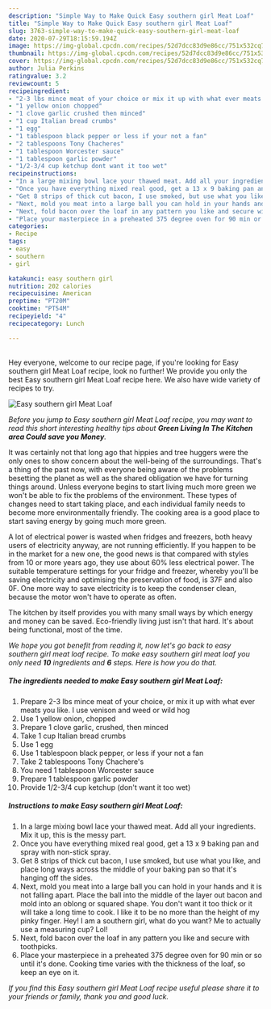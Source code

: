 ```yaml
---
description: "Simple Way to Make Quick Easy southern girl Meat Loaf"
title: "Simple Way to Make Quick Easy southern girl Meat Loaf"
slug: 3763-simple-way-to-make-quick-easy-southern-girl-meat-loaf
date: 2020-07-29T18:15:59.194Z
image: https://img-global.cpcdn.com/recipes/52d7dcc83d9e86cc/751x532cq70/easy-southern-girl-meat-loaf-recipe-main-photo.jpg
thumbnail: https://img-global.cpcdn.com/recipes/52d7dcc83d9e86cc/751x532cq70/easy-southern-girl-meat-loaf-recipe-main-photo.jpg
cover: https://img-global.cpcdn.com/recipes/52d7dcc83d9e86cc/751x532cq70/easy-southern-girl-meat-loaf-recipe-main-photo.jpg
author: Julia Perkins
ratingvalue: 3.2
reviewcount: 5
recipeingredient:
- "2-3 lbs mince meat of your choice or mix it up with what ever meats you like I use venison and weed or wild hog"
- "1 yellow onion chopped"
- "1 clove garlic crushed then minced"
- "1 cup Italian bread crumbs"
- "1 egg"
- "1 tablespoon black pepper or less if your not a fan"
- "2 tablespoons Tony Chacheres"
- "1 tablespoon Worcester sauce"
- "1 tablespoon garlic powder"
- "1/2-3/4 cup ketchup dont want it too wet"
recipeinstructions:
- "In a large mixing bowl lace your thawed meat. Add all your ingredients. Mix it up, this is the messy part."
- "Once you have everything mixed real good, get a 13 x 9 baking pan and spray with non-stick spray."
- "Get 8 strips of thick cut bacon, I use smoked, but use what you like, and place long ways across the middle of your baking pan so that it&#39;s hanging off the sides."
- "Next, mold you meat into a large ball you can hold in your hands and it is not falling apart. Place the ball into the middle of the layer out bacon and mold into an oblong or squared shape. You don&#39;t want it too thick or it will take a long time to cook. I like it to be no more than the height of my pinky finger. Hey! I am a southern girl, what do you want? Me to actually use a measuring cup? Lol!"
- "Next, fold bacon over the loaf in any pattern you like and secure with toothpicks."
- "Place your masterpiece in a preheated 375 degree oven for 90 min or so until it&#39;s done. Cooking time varies with the thickness of the loaf, so keep an eye on it."
categories:
- Recipe
tags:
- easy
- southern
- girl

katakunci: easy southern girl 
nutrition: 202 calories
recipecuisine: American
preptime: "PT20M"
cooktime: "PT54M"
recipeyield: "4"
recipecategory: Lunch

---
```

<br>
Hey everyone, welcome to our recipe page, if you're looking for Easy southern girl Meat Loaf recipe, look no further! We provide you only the best Easy southern girl Meat Loaf recipe here. We also have wide variety of recipes to try.
<br>


![Easy southern girl Meat Loaf](https://img-global.cpcdn.com/recipes/52d7dcc83d9e86cc/751x532cq70/easy-southern-girl-meat-loaf-recipe-main-photo.jpg)

<i>Before you jump to Easy southern girl Meat Loaf recipe, you may want to read this short interesting healthy tips about 
<strong>Green Living In The Kitchen area Could save you Money</strong>.</i>
</br>

It was certainly not that long ago that hippies and tree huggers were the only ones to show concern about the well-being of the surroundings. That's a thing of the past now, with everyone being aware of the problems besetting the planet as well as the shared obligation we have for turning things around. Unless everyone begins to start living much more green we won't be able to fix the problems of the environment. These types of changes need to start taking place, and each individual family needs to become more environmentally friendly. The cooking area is a good place to start saving energy by going much more green.

A lot of electrical power is wasted when fridges and freezers, both heavy users of electricity anyway, are not running efficiently. If you happen to be in the market for a new one, the good news is that compared with styles from 10 or more years ago, they use about 60% less electrical power. The suitable temperature settings for your fridge and freezer, whereby you'll be saving electricity and optimising the preservation of food, is 37F and also 0F. One more way to save electricity is to keep the condenser clean, because the motor won't have to operate as often.

The kitchen by itself provides you with many small ways by which energy and money can be saved. Eco-friendly living just isn't that hard. It's about being functional, most of the time.


<i>We hope you got benefit from reading it, now let's go back to easy southern girl meat loaf recipe. To make easy southern girl meat loaf you only need <strong>10</strong> ingredients and <strong>6</strong> steps. Here is how you do that.
</i>

##### The ingredients needed to make Easy southern girl Meat Loaf:

1. Prepare 2-3 lbs mince meat of your choice, or mix it up with what ever meats you like. I use venison and weed or wild hog
1. Use 1 yellow onion, chopped
1. Prepare 1 clove garlic, crushed, then minced
1. Take 1 cup Italian bread crumbs
1. Use 1 egg
1. Use 1 tablespoon black pepper, or less if your not a fan
1. Take 2 tablespoons Tony Chachere&#39;s
1. You need 1 tablespoon Worcester sauce
1. Prepare 1 tablespoon garlic powder
1. Provide 1/2-3/4 cup ketchup (don&#39;t want it too wet)


##### Instructions to make Easy southern girl Meat Loaf:

1. In a large mixing bowl lace your thawed meat. Add all your ingredients. Mix it up, this is the messy part.
1. Once you have everything mixed real good, get a 13 x 9 baking pan and spray with non-stick spray.
1. Get 8 strips of thick cut bacon, I use smoked, but use what you like, and place long ways across the middle of your baking pan so that it&#39;s hanging off the sides.
1. Next, mold you meat into a large ball you can hold in your hands and it is not falling apart. Place the ball into the middle of the layer out bacon and mold into an oblong or squared shape. You don&#39;t want it too thick or it will take a long time to cook. I like it to be no more than the height of my pinky finger. Hey! I am a southern girl, what do you want? Me to actually use a measuring cup? Lol!
1. Next, fold bacon over the loaf in any pattern you like and secure with toothpicks.
1. Place your masterpiece in a preheated 375 degree oven for 90 min or so until it&#39;s done. Cooking time varies with the thickness of the loaf, so keep an eye on it.


<i>If you find this Easy southern girl Meat Loaf recipe useful please share it to your friends or family, thank you and good luck.</i>
